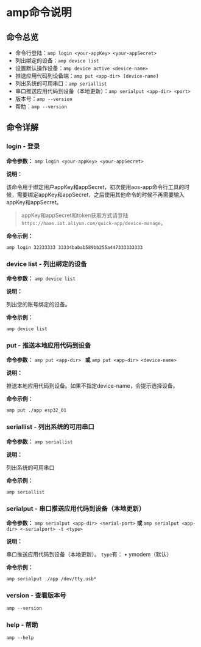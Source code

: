 # amp命令说明

## 命令总览
* 命令行登陆：`amp login <your-appKey> <your-appSecret>`
* 列出绑定的设备：`amp device list`
* 设置默认操作设备：`amp device active <device-name>`
* 推送应用代码到设备端：`amp put <app-dir> [device-name]`
* 列出系统的可用串口：`amp seriallist`
* 串口推送应用代码到设备（本地更新）：`amp serialput <app-dir> <port>`
* 版本号：`amp --version`
* 帮助：`amp --version`

<a name="tchCV"></a>
## 命令详解

<a name="74Hjs"></a>
### login - 登录

**命令参数：**
`amp login <your-appKey> <your-appSecret>`

**说明：**

该命令用于绑定用户appKey和appSecret，初次使用aos-app命令行工具的时候，需要绑定appKey和appSecret，之后使用其他命令的时候不再需要输入appKey和appSecret。

> appKey和appSecret和token获取方式请登陆`https://haas.iot.aliyun.com/quick-app/device-manage`。


**命令示例：**
```
amp login 32233333 33334babab589bb255a447333333333
```

### device list - 列出绑定的设备

**命令参数：**
`amp device list`

**说明：**

列出您的账号绑定的设备。

**命令示例：**
```
amp device list
```

### put - 推送本地应用代码到设备

**命令参数：**
`amp put <app-dir> `
**或**
`amp put <app-dir> <device-name>`

**说明：**

推送本地应用代码到设备。如果不指定device-name，会提示选择设备。

**命令示例：**
```
amp put ./app esp32_01
```

### seriallist - 列出系统的可用串口

**命令参数：**
`amp seriallist`

**说明：**

列出系统的可用串口

**命令示例：**
```
amp seriallist
```

### serialput - 串口推送应用代码到设备（本地更新）

**命令参数：**
`amp serialput <app-dir> <serial-port>`
**或**
`amp serialput <app-dir> <-serialport> -t <type>`

**说明：**

串口推送应用代码到设备（本地更新）。
`type`有：
• ymodem（默认）

**命令示例：**
```
amp serialput ./app /dev/tty.usb*
```

### version - 查看版本号

```
amp --version
```

### help - 帮助

```
amp --help
```